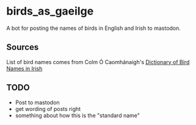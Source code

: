 # birds_as_gaeilge
A bot for posting the names of birds in English and Irish to mastodon.

## Sources
List of bird names comes from Colm Ó Caomhánaigh's [Dictionary of Bird Names in Irish](http://gofree.indigo.ie/~cocaomh/HomePage.htm)

## TODO
- Post to mastodon
- get wording of posts right
- something about how this is the "standard name"